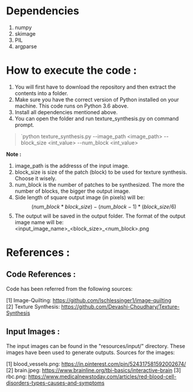 # Dependencies
1. numpy
2. skimage
3. PIL
4. argparse


# How to execute the code :

1. You will first have to download the repository and then extract the contents into a folder.
2. Make sure you have the correct version of Python installed on your machine. This code runs on Python 3.6 above.
3. Install all dependencies mentioned above.
4. You can open the folder and run texture_synthesis.py on command prompt.
> `python texture_synthesis.py --image_path <image_path> --block_size <int_value> --num_block <int_value>


**Note :**
1. image_path is the addresss of the input image.
2. block_size is size of the patch (block) to be used for texture synthesis. Choose it wisely.
3. num_block is the number of patches to be synthesized. The more the number of blocks, the bigger the output image.
4. Side length of square output image (in pixels) will be:$$(num\_block*block\_size) - (num\_block-1)*(block\_size/6)$$
5. The output will be saved in the output folder. The format of the output image name will be:  
<input_image_name>\_<block_size>\_<num_block>.png


# References :

## Code References :

Code has been referred from the following sources:

[1] Image-Quilting: https://github.com/lschlessinger1/image-quilting  
[2] Texture Synthesis: https://github.com/Devashi-Choudhary/Texture-Synthesis

## Input Images :

The input images can be found in the "resources/input/" directory. These images have been used to generate outputs. Sources for the images: 

[1] blood\_vessels.png: https://in.pinterest.com/pin/524317581592002674/
[2] brain.jpeg: https://www.brainline.org/tbi-basics/interactive-brain
[3] rbc.png: https://www.medicalnewstoday.com/articles/red-blood-cell-disorders-types-causes-and-symptoms